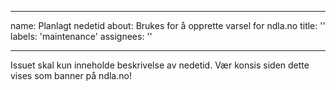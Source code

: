 <!--
start: 2021-02-24T13:00:00.220Z
end: 2021-02-24T14:00:00.220Z
expectedDown: ndla, ndla support
-->
---
name: Planlagt nedetid
about: Brukes for å opprette varsel for ndla.no
title: ''
labels: 'maintenance'
assignees: ''

---
Issuet skal kun inneholde beskrivelse av nedetid. Vær konsis siden dette vises som banner på ndla.no!
